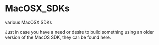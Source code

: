MacOSX_SDKs
===========

various MacOSX SDKs

Just in case you have a need or desire to build something using an older version of the MacOS SDK, they can be found here.
